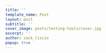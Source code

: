 ```yaml
---
title: ''
template_name: Post
layout: post
subtitle: ''
cover_image: posts/testing-tools/cover.jpg
excerpt: ''
author: zack_liscio
popup: true
---
```


